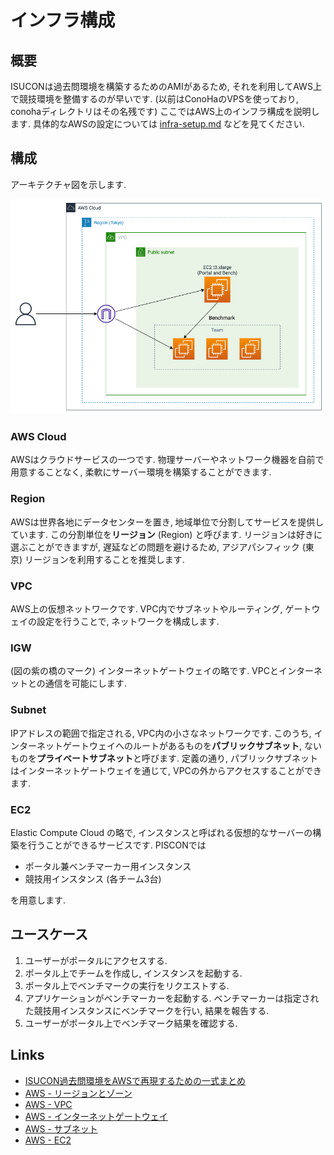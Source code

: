 # インフラ構成
## 概要
ISUCONは過去問環境を構築するためのAMIがあるため, それを利用してAWS上で競技環境を整備するのが早いです. (以前はConoHaのVPSを使っており, conohaディレクトリはその名残です)
ここではAWS上のインフラ構成を説明します. 具体的なAWSの設定については [infra-setup.md](./infra-setup.md) などを見てください.

## 構成
アーキテクチャ図を示します.

![](./figure/infra.png)

### AWS Cloud
AWSはクラウドサービスの一つです. 
物理サーバーやネットワーク機器を自前で用意することなく, 柔軟にサーバー環境を構築することができます.

### Region
AWSは世界各地にデータセンターを置き, 地域単位で分割してサービスを提供しています. この分割単位を**リージョン** (Region) と呼びます.
リージョンは好きに選ぶことができますが, 遅延などの問題を避けるため, アジアパシフィック (東京) リージョンを利用することを推奨します. 

### VPC
AWS上の仮想ネットワークです.
VPC内でサブネットやルーティング,  ゲートウェイの設定を行うことで, ネットワークを構成します.

### IGW
(図の紫の橋のマーク)
インターネットゲートウェイの略です. VPCとインターネットとの通信を可能にします.

### Subnet
IPアドレスの範囲で指定される, VPC内の小さなネットワークです.
このうち, インターネットゲートウェイへのルートがあるものを**パブリックサブネット**, ないものを**プライベートサブネット**と呼びます. 定義の通り, パブリックサブネットはインターネットゲートウェイを通じて, VPCの外からアクセスすることができます.

### EC2
Elastic Compute Cloud の略で, インスタンスと呼ばれる仮想的なサーバーの構築を行うことができるサービスです.
PISCONでは

- ポータル兼ベンチマーカー用インスタンス
- 競技用インスタンス (各チーム3台)

を用意します.

## ユースケース
1. ユーザーがポータルにアクセスする.
2. ポータル上でチームを作成し, インスタンスを起動する.
3. ポータル上でベンチマークの実行をリクエストする.
4. アプリケーションがベンチマーカーを起動する. ベンチマーカーは指定された競技用インスタンスにベンチマークを行い, 結果を報告する.
5. ユーザーがポータル上でベンチマーク結果を確認する.

## Links
- [ISUCON過去問環境をAWSで再現するための一式まとめ](https://github.com/matsuu/aws-isucon)
- [AWS - リージョンとゾーン](https://docs.aws.amazon.com/ja_jp/AWSEC2/latest/UserGuide/using-regions-availability-zones.html)
- [AWS - VPC](https://docs.aws.amazon.com/ja_jp/vpc/latest/userguide/what-is-amazon-vpc.html)
- [AWS - インターネットゲートウェイ](https://docs.aws.amazon.com/ja_jp/vpc/latest/userguide/VPC_Internet_Gateway.html)
- [AWS - サブネット](https://docs.aws.amazon.com/ja_jp/vpc/latest/userguide/VPC_Subnets.html)
- [AWS - EC2](https://docs.aws.amazon.com/ja_jp/AWSEC2/latest/UserGuide/concepts.html)